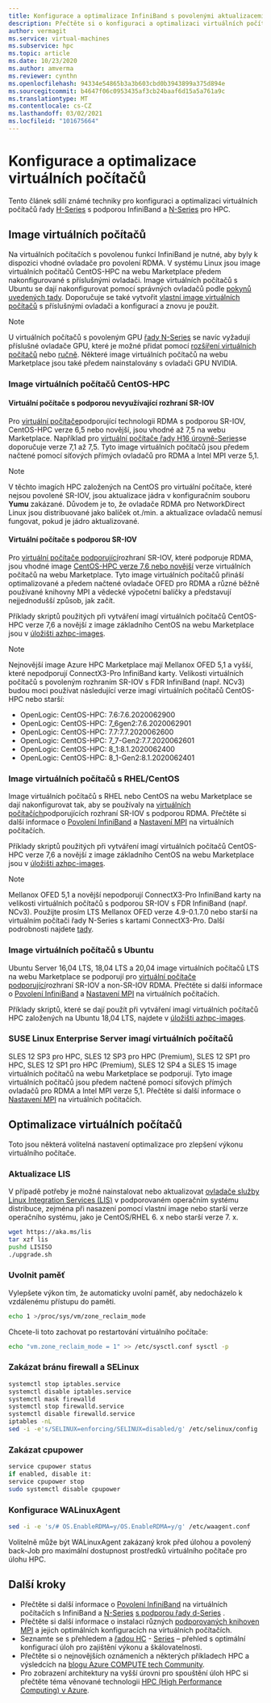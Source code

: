 ```yaml
---
title: Konfigurace a optimalizace InfiniBand s povolenými aktualizacemi řady H-Series a N-Series Azure Virtual Machines
description: Přečtěte si o konfiguraci a optimalizaci virtuálních počítačů s podporou InfiniBand a N-Series pro HPC.
author: vermagit
ms.service: virtual-machines
ms.subservice: hpc
ms.topic: article
ms.date: 10/23/2020
ms.author: amverma
ms.reviewer: cynthn
ms.openlocfilehash: 94334e54865b3a3b603cbd0b3943899a375d894e
ms.sourcegitcommit: b4647f06c0953435af3cb24baaf6d15a5a761a9c
ms.translationtype: MT
ms.contentlocale: cs-CZ
ms.lasthandoff: 03/02/2021
ms.locfileid: "101675664"
---
```

# <a name="configure-and-optimize-vms"></a>Konfigurace a optimalizace virtuálních počítačů

Tento článek sdílí známé techniky pro konfiguraci a optimalizaci virtuálních počítačů řady [H-Series](../../sizes-hpc.md) s podporou InfiniBand a [N-Series](../../sizes-gpu.md) pro HPC.

## <a name="vm-images"></a>Image virtuálních počítačů
Na virtuálních počítačích s povolenou funkcí InfiniBand je nutné, aby byly k dispozici vhodné ovladače pro povolení RDMA. V systému Linux jsou image virtuálních počítačů CentOS-HPC na webu Marketplace předem nakonfigurované s příslušnými ovladači. Image virtuálních počítačů s Ubuntu se dají nakonfigurovat pomocí správných ovladačů podle [pokynů uvedených tady](https://techcommunity.microsoft.com/t5/azure-compute/configuring-infiniband-for-ubuntu-hpc-and-gpu-vms/ba-p/1221351). Doporučuje se také vytvořit [vlastní image virtuálních počítačů](../../linux/tutorial-custom-images.md) s příslušnými ovladači a konfigurací a znovu je použít.

> [!NOTE]
> U virtuálních počítačů s povoleným GPU [řady N-Series](../../sizes-gpu.md) se navíc vyžadují příslušné ovladače GPU, které je možné přidat pomocí [rozšíření virtuálních počítačů](../../extensions/hpccompute-gpu-linux.md) nebo [ručně](../../linux/n-series-driver-setup.md). Některé image virtuálních počítačů na webu Marketplace jsou také předem nainstalovány s ovladači GPU NVIDIA.

### <a name="centos-hpc-vm-images"></a>Image virtuálních počítačů CentOS-HPC

#### <a name="non-sr-iov-enabled-vms"></a>Virtuální počítače s podporou nevyužívající rozhraní SR-IOV
Pro [virtuální počítače](../../sizes-hpc.md#rdma-capable-instances)podporující technologii RDMA s podporou SR-IOV, CentOS-HPC verze 6,5 nebo novější, jsou vhodné až 7,5 na webu Marketplace. Například pro [virtuální počítače řady H16 úrovně-Series](../../h-series.md)se doporučuje verze 7,1 až 7,5. Tyto image virtuálních počítačů jsou předem načtené pomocí síťových přímých ovladačů pro RDMA a Intel MPI verze 5,1.

> [!NOTE]
> V těchto imagích HPC založených na CentOS pro virtuální počítače, které nejsou povolené SR-IOV, jsou aktualizace jádra v konfiguračním souboru **Yumu** zakázané. Důvodem je to, že ovladače RDMA pro NetworkDirect Linux jsou distribuované jako balíček ot./min. a aktualizace ovladačů nemusí fungovat, pokud je jádro aktualizované.

#### <a name="sr-iov-enabled-vms"></a>Virtuální počítače s podporou SR-IOV
  Pro [virtuální počítače podporující](../../sizes-hpc.md#rdma-capable-instances)rozhraní SR-IOV, které podporuje RDMA, jsou vhodné image [CentOS-HPC verze 7,6 nebo novější](https://techcommunity.microsoft.com/t5/Azure-Compute/CentOS-HPC-VM-Image-for-SR-IOV-enabled-Azure-HPC-VMs/ba-p/665557) verze virtuálních počítačů na webu Marketplace. Tyto image virtuálních počítačů přináší optimalizované a předem načtené ovladače OFED pro RDMA a různé běžně používané knihovny MPI a vědecké výpočetní balíčky a představují nejjednodušší způsob, jak začít.

  Příklady skriptů použitých při vytváření imagí virtuálních počítačů CentOS-HPC verze 7,6 a novější z image základního CentOS na webu Marketplace jsou v [úložišti azhpc-images](https://github.com/Azure/azhpc-images/tree/master/centos).
  
  > [!NOTE] 
  > Nejnovější image Azure HPC Marketplace mají Mellanox OFED 5,1 a vyšší, které nepodporují ConnectX3-Pro InfiniBand karty. Velikosti virtuálních počítačů s povoleným rozhraním SR-IOV s FDR InfiniBand (např. NCv3) budou moci používat následující verze imagí virtuálních počítačů CentOS-HPC nebo starší:
  >- OpenLogic: CentOS-HPC: 7.6:7.6.2020062900
  >- OpenLogic: CentOS-HPC: 7_6gen2:7.6.2020062901
  >- OpenLogic: CentOS-HPC: 7.7:7.7.2020062600
  >- OpenLogic: CentOS-HPC: 7_7-Gen2:7.7.2020062601
  >- OpenLogic: CentOS-HPC: 8_1:8.1.2020062400
  >- OpenLogic: CentOS-HPC: 8_1-Gen2:8.1.2020062401


### <a name="rhelcentos-vm-images"></a>Image virtuálních počítačů s RHEL/CentOS
Image virtuálních počítačů s RHEL nebo CentOS na webu Marketplace se dají nakonfigurovat tak, aby se používaly na [virtuálních počítačích](../../sizes-hpc.md#rdma-capable-instances)podporujících rozhraní SR-IOV s podporou RDMA. Přečtěte si další informace o [Povolení InfiniBand](enable-infiniband.md) a [Nastavení MPI](setup-mpi.md) na virtuálních počítačích.

  Příklady skriptů použitých při vytváření imagí virtuálních počítačů CentOS-HPC verze 7,6 a novější z image základního CentOS na webu Marketplace jsou v [úložišti azhpc-images](https://github.com/Azure/azhpc-images/tree/master/centos).
  
  > [!NOTE]
  > Mellanox OFED 5,1 a novější nepodporují ConnectX3-Pro InfiniBand karty na velikosti virtuálních počítačů s podporou SR-IOV s FDR InfiniBand (např. NCv3). Použijte prosím LTS Mellanox OFED verze 4.9-0.1.7.0 nebo starší na virtuálním počítači řady N-Series s kartami ConnectX3-Pro. Další podrobnosti najdete [tady](https://www.mellanox.com/products/infiniband-drivers/linux/mlnx_ofed).

### <a name="ubuntu-vm-images"></a>Image virtuálních počítačů s Ubuntu
Ubuntu Server 16,04 LTS, 18,04 LTS a 20,04 image virtuálních počítačů LTS na webu Marketplace se podporují pro [virtuální počítače podporující](../../sizes-hpc.md#rdma-capable-instances)rozhraní SR-IOV a non-SR-IOV RDMA. Přečtěte si další informace o [Povolení InfiniBand](enable-infiniband.md) a [Nastavení MPI](setup-mpi.md) na virtuálních počítačích.

  Příklady skriptů, které se dají použít při vytváření imagí virtuálních počítačů HPC založených na Ubuntu 18,04 LTS, najdete v [úložišti azhpc-images](https://github.com/Azure/azhpc-images/tree/master/ubuntu/ubuntu-18.x/ubuntu-18.04-hpc).

### <a name="suse-linux-enterprise-server-vm-images"></a>SUSE Linux Enterprise Server imagí virtuálních počítačů
SLES 12 SP3 pro HPC, SLES 12 SP3 pro HPC (Premium), SLES 12 SP1 pro HPC, SLES 12 SP1 pro HPC (Premium), SLES 12 SP4 a SLES 15 image virtuálních počítačů na webu Marketplace se podporují. Tyto image virtuálních počítačů jsou předem načtené pomocí síťových přímých ovladačů pro RDMA a Intel MPI verze 5,1. Přečtěte si další informace o [Nastavení MPI](setup-mpi.md) na virtuálních počítačích.

## <a name="optimize-vms"></a>Optimalizace virtuálních počítačů

Toto jsou některá volitelná nastavení optimalizace pro zlepšení výkonu virtuálního počítače.

### <a name="update-lis"></a>Aktualizace LIS

V případě potřeby je možné nainstalovat nebo aktualizovat [ovladače služby Linux Integration Services (LIS)](../../linux/endorsed-distros.md) v podporovaném operačním systému distribuce, zejména při nasazení pomocí vlastní image nebo starší verze operačního systému, jako je CentOS/RHEL 6. x nebo starší verze 7. x.

```bash
wget https://aka.ms/lis
tar xzf lis
pushd LISISO
./upgrade.sh
```

### <a name="reclaim-memory"></a>Uvolnit paměť

Vylepšete výkon tím, že automaticky uvolní paměť, aby nedocházelo k vzdálenému přístupu do paměti.

```bash
echo 1 >/proc/sys/vm/zone_reclaim_mode
```

Chcete-li toto zachovat po restartování virtuálního počítače:

```bash
echo "vm.zone_reclaim_mode = 1" >> /etc/sysctl.conf sysctl -p
```

### <a name="disable-firewall-and-selinux"></a>Zakázat bránu firewall a SELinux

```bash
systemctl stop iptables.service
systemctl disable iptables.service
systemctl mask firewalld
systemctl stop firewalld.service
systemctl disable firewalld.service
iptables -nL
sed -i -e's/SELINUX=enforcing/SELINUX=disabled/g' /etc/selinux/config
```

### <a name="disable-cpupower"></a>Zakázat cpupower

```bash
service cpupower status
if enabled, disable it:
service cpupower stop
sudo systemctl disable cpupower
```

### <a name="configure-walinuxagent"></a>Konfigurace WALinuxAgent

```bash
sed -i -e 's/# OS.EnableRDMA=y/OS.EnableRDMA=y/g' /etc/waagent.conf
```
Volitelně může být WALinuxAgent zakázaný krok před úlohou a povolený back-Job pro maximální dostupnost prostředků virtuálního počítače pro úlohu HPC.


## <a name="next-steps"></a>Další kroky

- Přečtěte si další informace o [Povolení InfiniBand](enable-infiniband.md) na virtuálních počítačích s InfiniBand a [N-Series](../../sizes-gpu.md) [s podporou řady d-Series](../../sizes-hpc.md) .
- Přečtěte si další informace o instalaci různých [podporovaných knihoven MPI](setup-mpi.md) a jejich optimálních konfiguracích na virtuálních počítačích.
- Seznamte se s přehledem a [řadou HC](hc-series-overview.md) - [Series](hb-series-overview.md) – přehled s optimální konfigurací úloh pro zajištění výkonu a škálovatelnosti.
- Přečtěte si o nejnovějších oznámeních a některých příkladech HPC a výsledcích na [blogu Azure COMPUTE tech Community](https://techcommunity.microsoft.com/t5/azure-compute/bg-p/AzureCompute).
- Pro zobrazení architektury na vyšší úrovni pro spouštění úloh HPC si přečtěte téma věnované technologii [HPC (High Performance Computing) v Azure](/azure/architecture/topics/high-performance-computing/).
